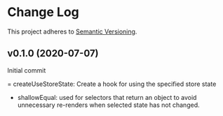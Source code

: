 # Change Log

This project adheres to [Semantic Versioning](http://semver.org/).

## v0.1.0 (2020-07-07)

Initial commit

= createUseStoreState: Create a hook for using the specified store state

- shallowEqual: used for selectors that return an object to avoid unnecessary re-renders when selected state has not changed.
